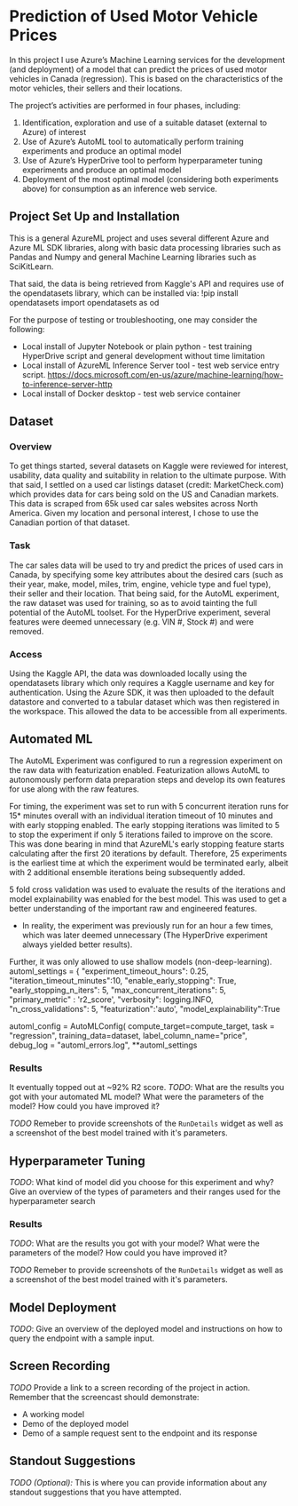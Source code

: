 # Prediction of Used Motor Vehicle Prices

In this project I use Azure’s Machine Learning services for the development (and deployment) of a model that can predict the prices of used motor vehicles in Canada (regression). This is based on the characteristics of the motor vehicles, their sellers and their locations.

The project’s activities are performed in four phases, including:
1.	Identification, exploration and use of a suitable dataset (external to Azure) of interest
2.	Use of Azure’s AutoML tool to automatically perform training experiments and produce an optimal model
3.	Use of Azure’s HyperDrive tool to perform hyperparameter tuning experiments and produce an optimal model
4.	Deployment of the most optimal model (considering both experiments above) for consumption as an inference web service.


## Project Set Up and Installation
This is a general AzureML project and uses several different Azure and Azure ML SDK libraries, along with basic data processing libraries such as Pandas and Numpy and general Machine Learning libraries such as SciKitLearn.

That said, the data is being retrieved from Kaggle's API and requires use of the opendatasets library, which can be installed via:
!pip install opendatasets
import opendatasets as od

For the purpose of testing or troubleshooting, one may consider the following:
- Local install of Jupyter Notebook or plain python - test training HyperDrive script and general development without time limitation
- Local install of AzureML Inference Server tool - test web service entry script. https://docs.microsoft.com/en-us/azure/machine-learning/how-to-inference-server-http
- Local install of Docker desktop - test web service container

## Dataset

### Overview
To get things started, several datasets on Kaggle were reviewed for interest, usability, data quality and suitability in relation to the ultimate purpose. With that said, I settled on a used car listings dataset (credit: MarketCheck.com) which provides data for cars being sold on the US and Canadian markets. This data is scraped from 65k used car sales websites across North America. Given my location and personal interest, I chose to use the Canadian portion of that dataset. 

### Task
The car sales data will be used to try and predict the prices of used cars in Canada, by specifying some key attributes about the desired cars (such as their year, make, model, miles, trim, engine, vehicle type and fuel type), their seller and their location. That being said, for the AutoML experiment, the raw dataset was used for training, so as to avoid tainting the full potential of the AutoML toolset. For the HyperDrive experiment, several features were deemed unnecessary (e.g. VIN #, Stock #) and were removed. 

### Access
Using the Kaggle API, the data was downloaded locally using the opendatasets library which only requires a Kaggle username and key for authentication. Using the Azure SDK, it was then uploaded to the default datastore and converted to a tabular dataset which was then registered in the workspace. This allowed the data to be accessible from all experiments.

## Automated ML
The AutoML Experiment was configured to run a regression experiment on the raw data with featurization enabled. Featurization allows AutoML to autonomously perform data preparation steps and develop its own features for use along with the raw features.

For timing, the experiment was set to run with 5 concurrent iteration runs for 15* minutes overall with an individual iteration timeout of 10 minutes and with early stopping enabled. The early stopping iterations was limited to 5 to stop the experiment if only 5 iterations failed to improve on the score. This was done bearing in mind that AzureML's early stopping feature starts calculating after the first 20 iterations by default. Therefore, 25 experiments is the earliest time at which the experiment would be terminated early, albeit with 2 additional ensemble iterations being subsequently added.

5 fold cross validation was used to evaluate the results of the iterations and model explainability was enabled for the best model. This was used to get a better understanding of the important raw and engineered features.

* In reality, the experiment was previously run for an hour a few times, which was later deemed unnecessary (The HyperDrive experiment always yielded better results).

Further, it was only allowed to use shallow models (non-deep-learning). 
automl_settings = {
    "experiment_timeout_hours": 0.25,
    "iteration_timeout_minutes":10,
    "enable_early_stopping": True,
    "early_stopping_n_iters": 5,
    "max_concurrent_iterations": 5,
    "primary_metric" : 'r2_score',
    "verbosity": logging.INFO,
    "n_cross_validations": 5,
    "featurization":'auto',
    "model_explainability":True

automl_config = AutoMLConfig(
    compute_target=compute_target,
    task = "regression",
    training_data=dataset,
    label_column_name="price",  
    debug_log = "automl_errors.log",
    **automl_settings


### Results
It eventually topped out at ~92% R2 score.
*TODO*: What are the results you got with your automated ML model? What were the parameters of the model? How could you have improved it?

*TODO* Remeber to provide screenshots of the `RunDetails` widget as well as a screenshot of the best model trained with it's parameters.

## Hyperparameter Tuning
*TODO*: What kind of model did you choose for this experiment and why? Give an overview of the types of parameters and their ranges used for the hyperparameter search


### Results
*TODO*: What are the results you got with your model? What were the parameters of the model? How could you have improved it?

*TODO* Remeber to provide screenshots of the `RunDetails` widget as well as a screenshot of the best model trained with it's parameters.

## Model Deployment
*TODO*: Give an overview of the deployed model and instructions on how to query the endpoint with a sample input.

## Screen Recording
*TODO* Provide a link to a screen recording of the project in action. Remember that the screencast should demonstrate:
- A working model
- Demo of the deployed  model
- Demo of a sample request sent to the endpoint and its response

## Standout Suggestions
*TODO (Optional):* This is where you can provide information about any standout suggestions that you have attempted.
